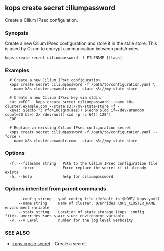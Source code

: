 
<!--- This file is automatically generated by make gen-cli-docs; changes should be made in the go CLI command code (under cmd/kops) -->

## kops create secret ciliumpassword

Create a Cilium IPsec configuration.

### Synopsis

Create a new Cilium IPsec configuration and store it in the state store. This is used by Cilium to encrypt communication between pods/nodes.

```
kops create secret ciliumpassword -f FILENAME [flags]
```

### Examples

```
  # Create a new Cilium IPsec configuration.
  kops create secret ciliumpassword -f /path/to/configuration.yaml \
  --name k8s-cluster.example.com --state s3://my-state-store
  
  # Create a new Cilium IPsec key via stdin.
  cat <<EOF | kops create secret ciliumpassword --name k8s-cluster.example.com --state s3://my-state-store -f -
  keys: $(echo "3 rfc4106(gcm(aes)) $(echo $(dd if=/dev/urandom count=20 bs=1 2> /dev/null| xxd -p -c 64)) 128")
  EOF
  
  # Replace an existing Cilium IPsec configuration secret
  kops create secret ciliumpassword -f /path/to/configuration.yaml --force \
  --name k8s-cluster.example.com --state s3://my-state-store
```

### Options

```
  -f, --filename string   Path to the Cilium IPsec configuration file
      --force             Force replace the secret if it already exists
  -h, --help              help for ciliumpassword
```

### Options inherited from parent commands

```
      --config string   yaml config file (default is $HOME/.kops.yaml)
      --name string     Name of cluster. Overrides KOPS_CLUSTER_NAME environment variable
      --state string    Location of state storage (kops 'config' file). Overrides KOPS_STATE_STORE environment variable
  -v, --v Level         number for the log level verbosity
```

### SEE ALSO

* [kops create secret](kops_create_secret.md)	 - Create a secret.

